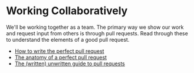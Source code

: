 # Working Collaboratively

We'll be working together as a team.  The primary way we show our work and request
input from others is through pull requests.  Read through these to understand the elements
of a good pull request.

- [How to write the perfect pull request](https://github.blog/2015-01-21-how-to-write-the-perfect-pull-request)
- [The anatomy of a perfect pull request](https://hugooodias.medium.com/the-anatomy-of-a-perfect-pull-request-567382bb6067)
- [The (written) unwritten guide to pull requests](https://www.atlassian.com/blog/git/written-unwritten-guide-pull-requests)
